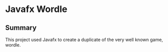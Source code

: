 # Javafx Wordle

## Summary

This project used Javafx to create a duplicate of the very well known game, wordle. 
